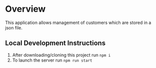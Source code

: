 # Overview

This application allows management of customers which are stored in a json file.

## Local Development Instructions

1. After downloading/cloning this project run `npm i`
1. To launch the server run `npm run start`
